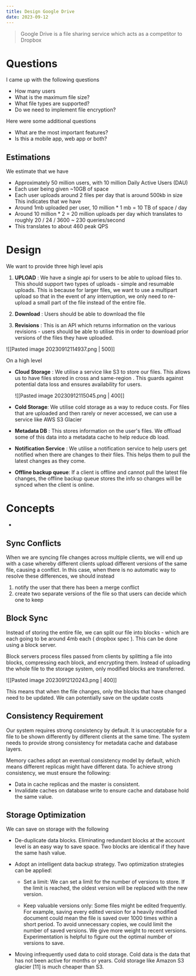 ```yaml
---
title: Design Google Drive
date: 2023-09-12
---
```

> Google Drive is a file sharing service which acts as a competitor to Dropbox



# Questions

I came up with the following questions
- How many users
- What is the maximum file size?
- What file types are supported?
- Do we need to implement file encryption?

Here were some additional questions
- What are the most important features?
- Is this a mobile app, web app or both?

## Estimations

We estimate that we have
- Approximately 50 million users, with 10 million Daily Active Users (DAU)
- Each user being given ~10GB of space
- Each user uploads around 2 files per day that is around 500kb in size
This indicates that we have
- Around 1mb uploaded per user, 10 million * 1 mb = 10 TB of space / day
- Around 10 million * 2 = 20 million uploads per day which translates to roughly 20 / 24 / 3600 ~ 230 queries/second
- This translates to about 460 peak QPS

# Design

We want to provide three high level apis

1. **UPLOAD** : We have a single api for users to be able to upload files to. This should support two types of uploads - simple and resumable uploads. This is because for larger files, we want to use a multipart upload so that in the event of any interruption, we only need to re-upload a small part of the file instead of the entire file.
   
2. **Download** : Users should be able to download the file 
   
3. **Revisions**  : This is an API which returns information on the various revisions - users should be able to utilise this in order to download prior versions of the files they have uploaded.

![[Pasted image 20230912114937.png | 500]]

On a high level

- **Cloud Storage** : We utilise a service like S3 to store our files. This allows us to have files stored in cross and same-region . This guards against potential data loss and ensures availability for users. 
  
  ![[Pasted image 20230912115045.png | 400]]
- **Cold Storage**: We utilise cold storage as a way to reduce costs. For files that are uploaded and then rarely or never accessed, we can use a service like AWS S3 Glacier
  
- **Metadata DB** : This stores information on the user's files. We offload some of this data into a metadata cache to help reduce db load.
  
- **Notification Service**  : We utilise a notification service to help users get notified when there are changes to their files. This helps them to pull the latest changes as they come.
  
- **Offline backup queue**: If a client is offline and cannot pull the latest file changes, the offline backup queue stores the info so changes will be synced when the client is online. 


# Concepts

-
## Sync Conflicts

When we are syncing file changes across multiple clients, we will end up with a case whereby different clients upload different versions of the same file, causing a conflict. In this case, when there is no automatic way to resolve these differences, we should instead

1. notify the user that there has been a merge conflict
2. create two separate versions of the  file so that users can decide which one to keep

## Block Sync

Instead of storing the entire file, we can split our file into blocks - which are each going to be around 4mb each ( dropbox spec ). This can be done using a block server.

Block servers process files passed from clients by splitting a file into blocks, compressing each block, and encrypting them. Instead of uploading the whole file to the storage system, only modified blocks are transferred.

![[Pasted image 20230912120243.png | 400]]

This means that when the file changes, only the blocks that have changed need to be updated. We can potentially save on the update costs 

## Consistency Requirement

Our system requires strong consistency by default. It is unacceptable for a file to be shown differently by different clients at the same time. The system needs to provide strong consistency for metadata cache and database layers.

Memory caches adopt an eventual consistency model by default, which means different replicas might have different data. To achieve strong consistency, we must ensure the following:

- Data in cache replicas and the master is consistent.
- Invalidate caches on database write to ensure cache and database hold the same value.

## Storage Optimization

We can save on storage with the following

-   De-duplicate data blocks. Eliminating redundant blocks at the account level is an easy way to save space. Two blocks are identical if they have the same hash value.
    
- Adopt an intelligent data backup strategy. Two optimization strategies can be applied: 
  
	- Set a limit: We can set a limit for the number of versions to store. If the limit is reached, the oldest version will be replaced with the new version.
	  
	- Keep valuable versions only: Some files might be edited frequently. For example, saving every edited version for a heavily modified document could mean the file is saved over 1000 times within a short period. To avoid unnecessary copies, we could limit the number of saved versions. We give more weight to recent versions. Experimentation is helpful to figure out the optimal number of versions to save.
    
- Moving infrequently used data to cold storage. Cold data is the data that has not been active for months or years. Cold storage like Amazon S3 glacier [11] is much cheaper than S3.
